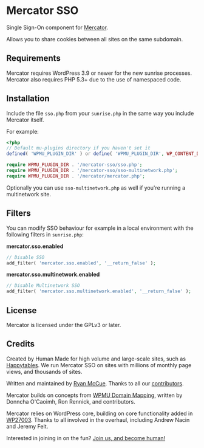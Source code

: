 # Mercator SSO
Single Sign-On component for [Mercator](https://github.com/humanmade/Mercator).

Allows you to share cookies between all sites on the same subdomain.

## Requirements
Mercator requires WordPress 3.9 or newer for the new sunrise processes. Mercator
also requires PHP 5.3+ due to the use of namespaced code.

## Installation
Include the file `sso.php` from your `sunrise.php` in the same way you include Mercator itself.

For example:

```php
<?php
// Default mu-plugins directory if you haven't set it
defined( 'WPMU_PLUGIN_DIR' ) or define( 'WPMU_PLUGIN_DIR', WP_CONTENT_DIR . '/mu-plugins' );

require WPMU_PLUGIN_DIR . '/mercator-sso/sso.php';
require WPMU_PLUGIN_DIR . '/mercator-sso/sso-multinetwork.php';
require WPMU_PLUGIN_DIR . '/mercator/mercator.php';
```

Optionally you can use `sso-multinetwork.php` as well if you're running
a multinetwork site.

## Filters
You can modify SSO behaviour for example in a local environment with the
following filters in `sunrise.php`:

**mercator.sso.enabled**

```php
// Disable SSO
add_filter( 'mercator.sso.enabled', '__return_false' );
```

**mercator.sso.multinetwork.enabled**

```php
// Disable Multinetwork SSO
add_filter( 'mercator.sso.multinetwork.enabled', '__return_false' );
```

## License
Mercator is licensed under the GPLv3 or later.

## Credits
Created by Human Made for high volume and large-scale sites, such as [Happytables](http://happytables.com/). We run Mercator SSO on sites with millions of monthly page views, and thousands of sites.

Written and maintained by [Ryan McCue](https://github.com/rmccue). Thanks to all our [contributors](https://github.com/humanmade/Mercator-SSO/graphs/contributors).

Mercator builds on concepts from [WPMU Domain Mapping][], written by Donncha O'Caoimh, Ron Rennick, and contributors.

Mercator relies on WordPress core, building on core functionality added in [WP27003][]. Thanks to all involved in the overhaul, including Andrew Nacin and Jeremy Felt.

[WPMU Domain Mapping]: http://wordpress.org/plugins/wordpress-mu-domain-mapping/
[WP27003]: https://core.trac.wordpress.org/ticket/27003

Interested in joining in on the fun? [Join us, and become human!](https://hmn.md/is/hiring/)
